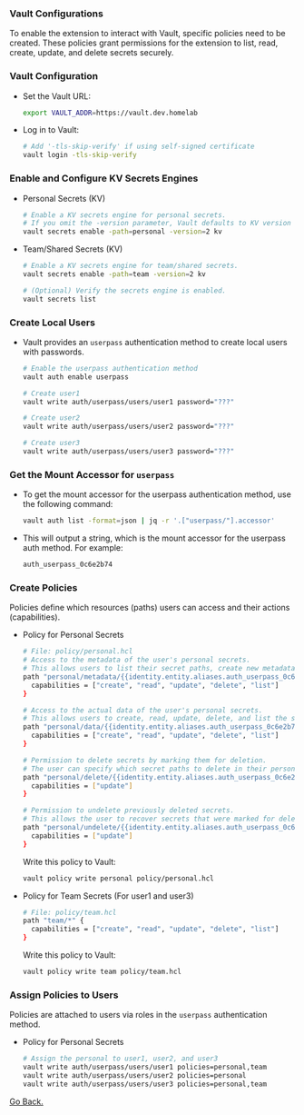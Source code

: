 ### Vault Configurations

To enable the extension to interact with Vault, specific policies need to be created. These policies grant permissions for the extension to list, read, create, update, and delete secrets securely.

### Vault Configuration

  - Set the Vault URL:
    ```bash
    export VAULT_ADDR=https://vault.dev.homelab
    ```

  - Log in to Vault:
    ```bash
    # Add '-tls-skip-verify' if using self-signed certificate
    vault login -tls-skip-verify
    ```

### Enable and Configure KV Secrets Engines

  - Personal Secrets (KV)
    ```bash
    # Enable a KV secrets engine for personal secrets.
    # If you omit the -version parameter, Vault defaults to KV version 1.
    vault secrets enable -path=personal -version=2 kv
    ```

  - Team/Shared Secrets (KV)
    ```bash
    # Enable a KV secrets engine for team/shared secrets.
    vault secrets enable -path=team -version=2 kv

    # (Optional) Verify the secrets engine is enabled.
    vault secrets list
    ```

### Create Local Users

  - Vault provides an `userpass` authentication method to create local users with passwords.

    ```bash
    # Enable the userpass authentication method
    vault auth enable userpass

    # Create user1
    vault write auth/userpass/users/user1 password="???"

    # Create user2
    vault write auth/userpass/users/user2 password="???"

    # Create user3
    vault write auth/userpass/users/user3 password="???"
    ```

### Get the Mount Accessor for `userpass`

  - To get the mount accessor for the userpass authentication method, use the following command:
    ```bash
    vault auth list -format=json | jq -r '.["userpass/"].accessor'
    ```

  - This will output a string, which is the mount accessor for the userpass auth method. For example:
    ```bash
    auth_userpass_0c6e2b74
    ```

### Create Policies

  Policies define which resources (paths) users can access and their actions (capabilities).

  - Policy for Personal Secrets
    ```bash
    # File: policy/personal.hcl
    # Access to the metadata of the user's personal secrets.
    # This allows users to list their secret paths, create new metadata, and modify or delete existing metadata.
    path "personal/metadata/{{identity.entity.aliases.auth_userpass_0c6e2b74.name}}/*" {
      capabilities = ["create", "read", "update", "delete", "list"]
    }

    # Access to the actual data of the user's personal secrets.
    # This allows users to create, read, update, delete, and list the secrets stored in their namespace.
    path "personal/data/{{identity.entity.aliases.auth_userpass_0c6e2b74.name}}/*" {
      capabilities = ["create", "read", "update", "delete", "list"]
    }

    # Permission to delete secrets by marking them for deletion.
    # The user can specify which secret paths to delete in their personal namespace.
    path "personal/delete/{{identity.entity.aliases.auth_userpass_0c6e2b74.name}}/*" {
      capabilities = ["update"]
    }

    # Permission to undelete previously deleted secrets.
    # This allows the user to recover secrets that were marked for deletion.
    path "personal/undelete/{{identity.entity.aliases.auth_userpass_0c6e2b74.name}}/*" {
      capabilities = ["update"]
    }
    ```

    Write this policy to Vault:
    ```bash
    vault policy write personal policy/personal.hcl
    ```

  - Policy for Team Secrets (For user1 and user3)
    ```bash
    # File: policy/team.hcl
    path "team/*" {
      capabilities = ["create", "read", "update", "delete", "list"]
    }
    ```

    Write this policy to Vault:
    ```bash
    vault policy write team policy/team.hcl
    ```

### Assign Policies to Users

  Policies are attached to users via roles in the `userpass` authentication method.

  - Policy for Personal Secrets
    ```bash
    # Assign the personal to user1, user2, and user3
    vault write auth/userpass/users/user1 policies=personal,team
    vault write auth/userpass/users/user2 policies=personal
    vault write auth/userpass/users/user3 policies=personal,team
    ```

[Go Back.](../../README.md)
